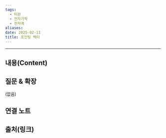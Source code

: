 ```yaml
---
tags:
  - 미완
  - 전자기학
  - 전자계
aliases: 
date: 2025-02-11
title: 포인팅 벡터
---
```


---

## 내용(Content)




## 질문 & 확장

(없음)

## 연결 노트

## 출처(링크)





